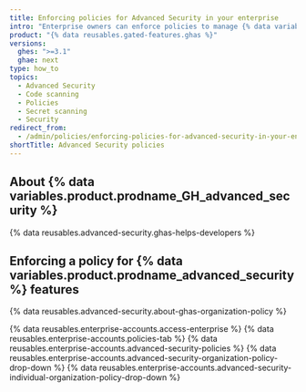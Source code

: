 ```yaml
---
title: Enforcing policies for Advanced Security in your enterprise
intro: "Enterprise owners can enforce policies to manage {% data variables.product.prodname_GH_advanced_security %} features for organizations on {% data variables.product.product_location %}."
product: "{% data reusables.gated-features.ghas %}"
versions:
  ghes: ">=3.1"
  ghae: next
type: how_to
topics:
  - Advanced Security
  - Code scanning
  - Policies
  - Secret scanning
  - Security
redirect_from:
  - /admin/policies/enforcing-policies-for-advanced-security-in-your-enterprise
shortTitle: Advanced Security policies
---
```


## About {% data variables.product.prodname_GH_advanced_security %}

{% data reusables.advanced-security.ghas-helps-developers %}

## Enforcing a policy for {% data variables.product.prodname_advanced_security %} features

{% data reusables.advanced-security.about-ghas-organization-policy %}

{% data reusables.enterprise-accounts.access-enterprise %}
{% data reusables.enterprise-accounts.policies-tab %}
{% data reusables.enterprise-accounts.advanced-security-policies %}
{% data reusables.enterprise-accounts.advanced-security-organization-policy-drop-down %}
{% data reusables.enterprise-accounts.advanced-security-individual-organization-policy-drop-down %}
